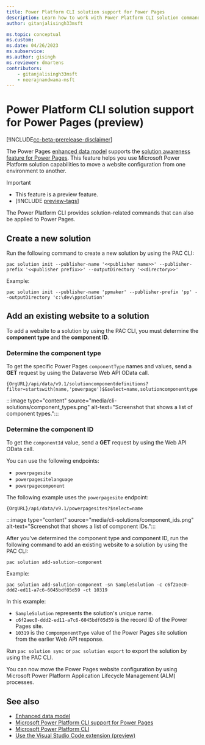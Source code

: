 ```yaml
---
title: Power Platform CLI solution support for Power Pages
description: Learn how to work with Power Platform CLI solution commands for a Power Pages site.
author: gitanjalisingh33msft

ms.topic: conceptual
ms.custom: 
ms.date: 04/26/2023
ms.subservice: 
ms.author: gisingh
ms.reviewer: dmartens
contributors:
    - gitanjalisingh33msft
    - neerajnandwana-msft
---
```


# Power Platform CLI solution support for Power Pages (preview)

[!INCLUDE[cc-beta-prerelease-disclaimer](../includes/cc-beta-prerelease-disclaimer.md)]

The Power Pages [enhanced data model](../admin/enhanced-data-model.md) supports the [solution awareness feature for Power Pages](power-pages-solutions.md). This feature helps you use Microsoft Power Platform solution capabilities to move a website configuration from one environment to another.

> [!IMPORTANT]
> - This feature is a preview feature.
> - [!INCLUDE [preview-tags](../includes/cc-preview-features-definition.md)]

The Power Platform CLI provides solution-related commands that can also be applied to Power Pages.

## Create a new solution

Run the following command to create a new solution by using the PAC CLI:

`pac solution init --publisher-name '<<publisher name>>' --publisher-prefix '<<publisher prefix>>' --outputDirectory '<<directory>>'`

Example:

`pac solution init --publisher-name 'ppmaker' --publisher-prefix 'pp' --outputDirectory 'c:\dev\ppsolution'`

## Add an existing website to a solution

To add a website to a solution by using the PAC CLI, you must determine the **component type** and the **component ID**.

### Determine the component type

To get the specific Power Pages `componentType` names and values, send a **GET** request by using the Dataverse Web API OData call.

`{OrgURL}/api/data/v9.1/solutioncomponentdefinitions?filter=startswith(name,'powerpage')$&select=name,solutioncomponenttype`

:::image type="content" source="media/cli-solutions/component_types.png" alt-text="Screenshot that shows a list of component types.":::

### Determine the component ID

To get the `componentId` value, send a **GET** request by using the Web API OData call.

You can use the following endpoints:

- `powerpagesite`
- `powerpagesitelanguage`
- `powerpagecomponent`

The following example uses the `powerpagesite` endpoint:

`{OrgURL}/api/data/v9.1/powerpagesites?$select=name`

:::image type="content" source="media/cli-solutions/component_ids.png" alt-text="Screenshot that shows a list of component IDs.":::

After you've determined the component type and component ID, run the following command to add an existing website to a solution by using the PAC CLI:

`pac solution add-solution-component`

Example:

`pac solution add-solution-component -sn SampleSolution -c c6f2aec0-ddd2-ed11-a7c6-6045bdf05d59 -ct 10319`

In this example:

- `SampleSolution` represents the solution's unique name.
- `c6f2aec0-ddd2-ed11-a7c6-6045bdf05d59` is the record ID of the Power Pages site.
- `10319` is the `CompomponentType` value of the Power Pages site solution from the earlier Web API response.

Run `pac solution sync` or `pac solution export` to export the solution by using the PAC CLI.

You can now move the Power Pages website configuration by using Microsoft Power Platform Application Lifecycle Management (ALM) processes.

## See also

- [Enhanced data model](../admin/enhanced-data-model.md)
- [Microsoft Power Platform CLI support for Power Pages](power-platform-cli.md)
- [Microsoft Power Platform CLI](/power-platform/developer/cli/introduction)
- [Use the Visual Studio Code extension (preview)](vs-code-extension.md)
